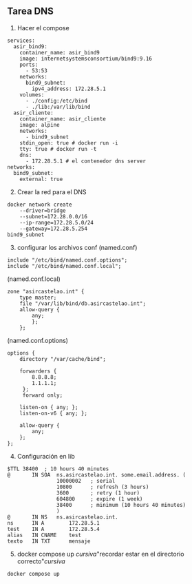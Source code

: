 ## Tarea DNS

1. Hacer el compose
~~~
services:
  asir_bind9:
    container_name: asir_bind9
    image: internetsystemsconsortium/bind9:9.16
    ports:
      - 53:53
    networks:
      bind9_subnet:
        ipv4_address: 172.28.5.1
    volumes:
      - ./config:/etc/bind
      - ./lib:/var/lib/bind
  asir_cliente:
    container_name: asir_cliente
    image: alpine
    networks:
      - bind9_subnet
    stdin_open: true # docker run -i
    tty: true # docker run -t
    dns:
      - 172.28.5.1 # el contenedor dns server
networks:
  bind9_subnet:
    external: true
~~~
2. Crear la red para el DNS
~~~
docker network create   
    --driver=bridge   
    --subnet=172.28.0.0/16   
    --ip-range=172.28.5.0/24   
    --gateway=172.28.5.254   
bind9_subnet
~~~
3. configurar los archivos conf
(named.conf)
~~~
include "/etc/bind/named.conf.options";
include "/etc/bind/named.conf.local";
~~~
(named.conf.local)
~~~
zone "asircastelao.int" {
	type master;
	file "/var/lib/bind/db.asircastelao.int";
	allow-query {
		any;
		};
	};
~~~
(named.conf.options)
~~~
options {
	directory "/var/cache/bind";

	forwarders {
	 	8.8.8.8;
		1.1.1.1;
	 };
	 forward only;

	listen-on { any; };
	listen-on-v6 { any; };

	allow-query {
		any;
	};
};
~~~
4. Configuración en  lib
~~~
$TTL 38400	; 10 hours 40 minutes
@		IN SOA	ns.asircastelao.int. some.email.address. (
				10000002   ; serial
				10800      ; refresh (3 hours)
				3600       ; retry (1 hour)
				604800     ; expire (1 week)
				38400      ; minimum (10 hours 40 minutes)
				)
@		IN NS	ns.asircastelao.int.
ns		IN A		172.28.5.1
test	IN A		172.28.5.4
alias	IN CNAME	test
texto	IN TXT		mensaje
~~~
5. docker compose up
*cursiva*"recordar estar en el directorio correcto"*cursiva*
~~~
docker compose up
~~~